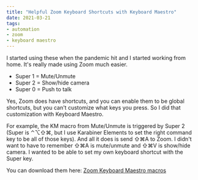 ```yaml
---
title: "Helpful Zoom Keyboard Shortcuts with Keyboard Maestro"
date: 2021-03-21
tags:
- automation
- zoom
- keyboard maestro
---
```


I started using these when the pandemic hit and I started working from home. It's really made using Zoom much easier.

- Super 1 = Mute/Unmute
- Super 2 = Show/hide camera
- Super 0 = Push to talk

Yes, Zoom does have shortcuts, and you can enable them to be global shortcuts, but you can't customize what keys you press. So I did that customization with Keyboard Maestro.

For example, the KM macro from Mute/Unmute is triggered by Super 2 (Super is ⌃⌥⇧⌘, but I use Karabiner Elements to set the right command key to be all of those keys). And all it does is send ⇧⌘A to Zoom. I didn't want to have to remember ⇧⌘A is mute/unmute and ⇧⌘V is show/hide camera. I wanted to be able to set my own keyboard shortcut with the Super key.

You can download them here: [Zoom Keyboard Maestro macros](./zoom-macros.kmmacros)